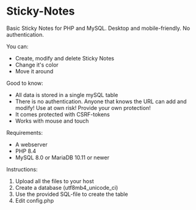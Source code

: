 # Sticky-Notes
Basic Sticky Notes for PHP and MySQL. Desktop and mobile-friendly. No authentication. 


You can:
- Create, modify and delete Sticky Notes
- Change it's color
- Move it around

Good to know:
- All data is stored in a single mySQL table
- There is no authentication. Anyone that knows the URL can add and modify! Use at own risk! Provide your own protection!
- It comes protected with CSRF-tokens
- Works with mouse and touch

Requirements:
- A webserver
- PHP 8.4
- MySQL 8.0 or MariaDB 10.11 or newer

Instructions:
1. Upload all the files to your host
2. Create a database (utf8mb4_unicode_ci)
3. Use the provided SQL-file to create the table
4. Edit config.php
